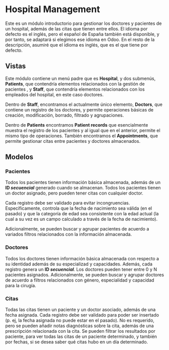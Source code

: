# Hospital Management
Este es un módulo introductorio para gestionar los doctores 
y pacientes de un hospital, además de las citas que tienen 
entre ellos. El idioma por defecto es el inglés, pero el español
de España también está disponible, y por tanto, se adaptará si
elegimos ese idioma en Odoo. En el resto de la descripción, asumiré
que el idioma es inglés, que es el que tiene por defecto.

## Vistas

Este módulo contiene un menú padre que es <b>Hospital</b>, y dos submenús,
<b>Patients</b>, que contendría elementos relacionados con la gestión de pacientes
, y <b>Staff</b>, que contendría elementos relacionados con los empleados del hospital,
en este caso doctores. 

Dentro de <b>Staff</b>, encontramos el actualmente único elemento, <b>Doctors</b>,
que contiene un registro de los doctores, y permite operaciones básicas
de creación, modificación, borrado, filtrado y agrupaciones.

Dentro de <b>Patients</b> encontramos <b>Patient records</b> que esencialmente muestra
el registro de los pacientes y al igual que en el anterior, permite el mismo
tipo de operaciones. También encontramos el <b>Appointments</b>, que permite
gestionar citas entre pacientes y doctores almacenados.

## Modelos 

### Pacientes
Todos los pacientes tienen información básica almacenada, además de un 
<b>ID <i>secuencial</i></b> generado cuando se almacenan. Todos los pacientes tienen
un doctor asignado, pero pueden tener citas con cualquier doctor.

Cada registro debe ser validado para evitar incongruencias. Específicamente,
controla que la fecha de nacimiento sea válida (en el pasado) y que
la categoría de edad sea consistente con la edad actual (la cual a su vez 
es un campo calculado a través de la fecha de nacimiento).

Adicionalmente, se pueden buscar y agrupar pacientes de acuerdo a variados filtros
relacionados con la información almacenada.

### Doctores

Todos los doctores tienen información básica almacenada con respecto a
su identidad además de su especializad y capacidades. Además, cada registro
genera un <b>ID <i>secuencial</i></b>. Los doctores pueden tener entre 0 y N
pacientes asignados. Adicionalmente, se pueden buscar y agrupar doctores de 
acuerdo a filtros relacionados con género, especialidad y capacidad para la
cirugía.

### Citas

Todas las citas tienen un paciente y un doctor asociado, además de una 
fecha asignada. Cada registro debe ser validado para poder ser insertado
(p. ej, la fecha asignada no puede estar en el pasado).
No es requerido, pero se pueden añadir notas diagnósticas sobre la cita,
además de una prescripción relacionada con la cita. Se pueden filtrar
los resultados por paciente, para ver todas las citas de un paciente determinado,
y también por fechas, si se desea saber qué citas hubo en un día determinado.
